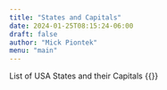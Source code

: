 ```yaml
---
title: "States and Capitals"
date: 2024-01-25T08:15:24-06:00
draft: false
author: "Mick Piontek"
menu: "main"
---
```

List of USA States and their Capitals
{{<capitals>}}